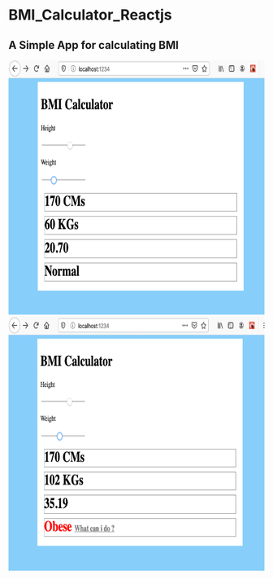 # BMI_Calculator_Reactjs
## A Simple App for calculating BMI 
<img src="images/normal.png" height="500px" >
<img src="images/obese.png" height="500px" >
